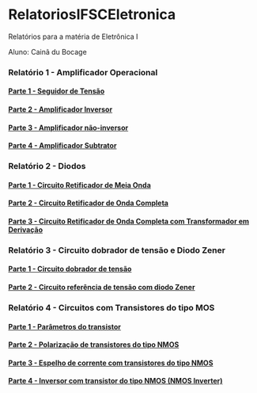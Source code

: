 # RelatoriosIFSCEletronica
Relatórios para a matéria de Eletrônica I

Aluno: Cainã du Bocage

### Relatório 1 - Amplificador Operacional
#### [Parte 1 - Seguidor de Tensão](https://github.com/CainaDB/RelatoriosIFSCEletronica/blob/master/Relatorio%201.md/Parte%201.md)
#### [Parte 2 - Amplificador Inversor](https://github.com/CainaDB/RelatoriosIFSCEletronica/blob/master/Relatorio%201.md/Parte%202.md)
#### [Parte 3 - Amplificador não-inversor](https://github.com/CainaDB/RelatoriosIFSCEletronica/blob/master/Relatorio%201.md/Parte%203.md)
#### [Parte 4 -  Amplificador Subtrator](https://github.com/CainaDB/RelatoriosIFSCEletronica/blob/master/Relatorio%201.md/Parte%204.md)

### Relatório 2 - Diodos
#### [Parte 1 - Circuito Retificador de Meia Onda](https://github.com/CainaDB/RelatoriosIFSCEletronica/blob/master/Relatorio%202.md/Parte%201.md)
#### [Parte 2 - Circuito Retificador de Onda Completa](https://github.com/CainaDB/RelatoriosIFSCEletronica/blob/master/Relatorio%202.md/Parte%202.md)
#### [Parte 3 - Circuito Retificador de Onda Completa com Transformador em Derivação](https://github.com/CainaDB/RelatoriosIFSCEletronica/blob/master/Relatorio%202.md/Parte%203.md)

### Relatório 3 - Circuito dobrador de tensão e Diodo Zener
#### [Parte 1 - Circuito dobrador de tensão]()
#### [Parte 2 - Circuito referência de tensão com diodo Zener]()

### Relatório 4 - Circuitos com Transistores do tipo MOS
#### [Parte 1 - Parâmetros do transistor](https://github.com/CainaDB/RelatoriosIFSCEletronica/blob/master/Relatorio%204.md/Parte%201.md)
#### [Parte 2 - Polarização de transistores do tipo NMOS](https://github.com/CainaDB/RelatoriosIFSCEletronica/blob/master/Relatorio%204.md/Parte%202.md)
#### [Parte 3 - Espelho de corrente com transistores do tipo NMOS](https://github.com/CainaDB/RelatoriosIFSCEletronica/blob/master/Relatorio%204.md/Parte%203.md)
#### [Parte 4 - Inversor com transistor do tipo NMOS (NMOS Inverter)](https://github.com/CainaDB/RelatoriosIFSCEletronica/blob/master/Relatorio%204.md/Parte%204.md)

